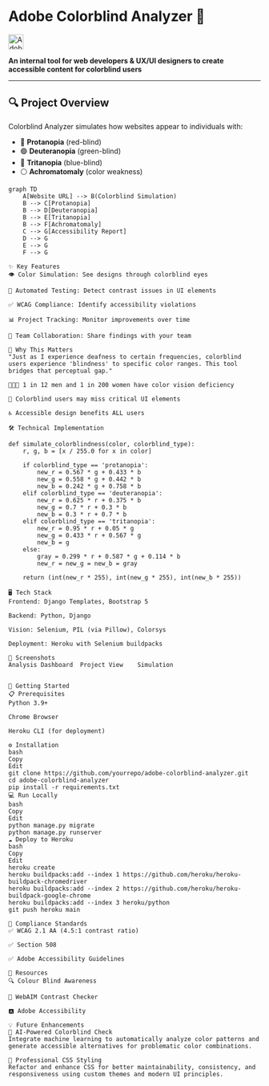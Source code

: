 # Adobe Colorblind Analyzer 🌈

<img src="https://upload.wikimedia.org/wikipedia/commons/thumb/7/7b/Adobe_Systems_logo_and_wordmark.svg/60px-Adobe_Systems_logo_and_wordmark.svg.png" width="30" alt="Adobe Logo">

**An internal tool for web developers & UX/UI designers to create accessible content for colorblind users**

---

## 🔍 Project Overview

Colorblind Analyzer simulates how websites appear to individuals with:

- 🔴 **Protanopia** (red-blind)
- 🟢 **Deuteranopia** (green-blind)
- 🔵 **Tritanopia** (blue-blind)
- ⚪ **Achromatomaly** (color weakness)

```mermaid
graph TD
    A[Website URL] --> B(Colorblind Simulation)
    B --> C[Protanopia]
    B --> D[Deuteranopia]
    B --> E[Tritanopia]
    B --> F[Achromatomaly]
    C --> G[Accessibility Report]
    D --> G
    E --> G
    F --> G

✨ Key Features
👁️ Color Simulation: See designs through colorblind eyes

🤖 Automated Testing: Detect contrast issues in UI elements

✅ WCAG Compliance: Identify accessibility violations

📊 Project Tracking: Monitor improvements over time

👥 Team Collaboration: Share findings with your team

🎯 Why This Matters
"Just as I experience deafness to certain frequencies, colorblind users experience 'blindness' to specific color ranges. This tool bridges that perceptual gap."

👨‍👩‍👧 1 in 12 men and 1 in 200 women have color vision deficiency

🚦 Colorblind users may miss critical UI elements

♿ Accessible design benefits ALL users

🛠 Technical Implementation

def simulate_colorblindness(color, colorblind_type):
    r, g, b = [x / 255.0 for x in color]
    
    if colorblind_type == 'protanopia':
        new_r = 0.567 * g + 0.433 * b
        new_g = 0.558 * g + 0.442 * b
        new_b = 0.242 * g + 0.758 * b
    elif colorblind_type == 'deuteranopia':
        new_r = 0.625 * r + 0.375 * b
        new_g = 0.7 * r + 0.3 * b
        new_b = 0.3 * r + 0.7 * b
    elif colorblind_type == 'tritanopia':
        new_r = 0.95 * r + 0.05 * g
        new_g = 0.433 * r + 0.567 * g
        new_b = g
    else:
        gray = 0.299 * r + 0.587 * g + 0.114 * b
        new_r = new_g = new_b = gray
    
    return (int(new_r * 255), int(new_g * 255), int(new_b * 255))

🖥 Tech Stack
Frontend: Django Templates, Bootstrap 5

Backend: Python, Django

Vision: Selenium, PIL (via Pillow), Colorsys

Deployment: Heroku with Selenium buildpacks

📸 Screenshots
Analysis Dashboard	Project View	Simulation
		

🚀 Getting Started
📋 Prerequisites
Python 3.9+

Chrome Browser

Heroku CLI (for deployment)

⚙️ Installation
bash
Copy
Edit
git clone https://github.com/yourrepo/adobe-colorblind-analyzer.git
cd adobe-colorblind-analyzer
pip install -r requirements.txt
💻 Run Locally
bash
Copy
Edit
python manage.py migrate
python manage.py runserver
☁️ Deploy to Heroku
bash
Copy
Edit
heroku create
heroku buildpacks:add --index 1 https://github.com/heroku/heroku-buildpack-chromedriver
heroku buildpacks:add --index 2 https://github.com/heroku/heroku-buildpack-google-chrome
heroku buildpacks:add --index 3 heroku/python
git push heroku main

📜 Compliance Standards
✅ WCAG 2.1 AA (4.5:1 contrast ratio)

✅ Section 508

✅ Adobe Accessibility Guidelines

🔗 Resources
🔍 Colour Blind Awareness

🎨 WebAIM Contrast Checker

🅰️ Adobe Accessibility

💡 Future Enhancements
🤖 AI-Powered Colorblind Check
Integrate machine learning to automatically analyze color patterns and generate accessible alternatives for problematic color combinations.

🎨 Professional CSS Styling
Refactor and enhance CSS for better maintainability, consistency, and responsiveness using custom themes and modern UI principles.